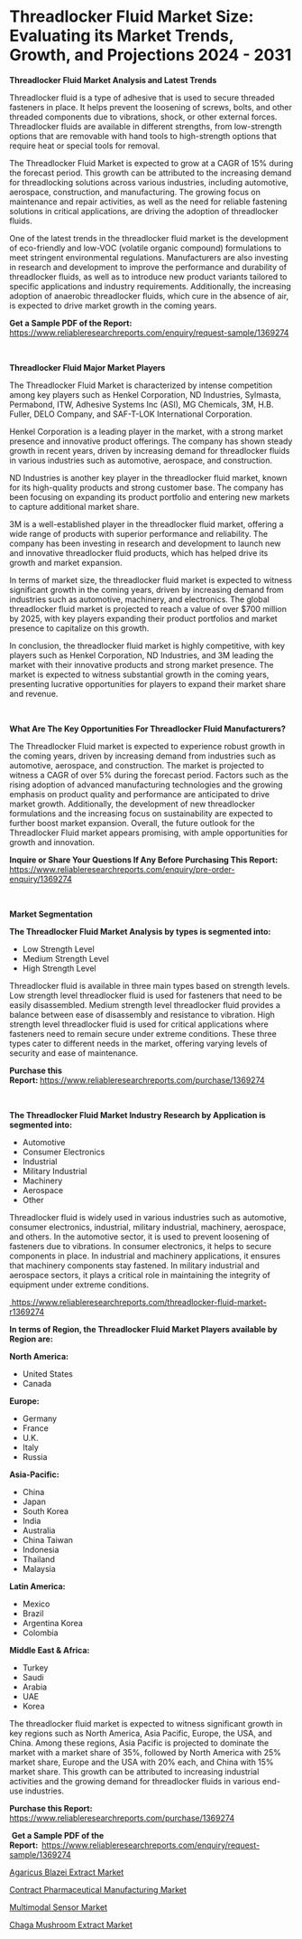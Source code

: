 <p><h1>Threadlocker Fluid Market Size: Evaluating its Market Trends, Growth, and Projections 2024 - 2031</h1></p><p><strong>Threadlocker Fluid Market Analysis and Latest Trends</strong></p>
<p><p>Threadlocker fluid is a type of adhesive that is used to secure threaded fasteners in place. It helps prevent the loosening of screws, bolts, and other threaded components due to vibrations, shock, or other external forces. Threadlocker fluids are available in different strengths, from low-strength options that are removable with hand tools to high-strength options that require heat or special tools for removal.</p><p>The Threadlocker Fluid Market is expected to grow at a CAGR of 15% during the forecast period. This growth can be attributed to the increasing demand for threadlocking solutions across various industries, including automotive, aerospace, construction, and manufacturing. The growing focus on maintenance and repair activities, as well as the need for reliable fastening solutions in critical applications, are driving the adoption of threadlocker fluids.</p><p>One of the latest trends in the threadlocker fluid market is the development of eco-friendly and low-VOC (volatile organic compound) formulations to meet stringent environmental regulations. Manufacturers are also investing in research and development to improve the performance and durability of threadlocker fluids, as well as to introduce new product variants tailored to specific applications and industry requirements. Additionally, the increasing adoption of anaerobic threadlocker fluids, which cure in the absence of air, is expected to drive market growth in the coming years.</p></p>
<p><strong>Get a Sample PDF of the Report:&nbsp;</strong> <a href="https://www.reliableresearchreports.com/enquiry/request-sample/1369274">https://www.reliableresearchreports.com/enquiry/request-sample/1369274</a></p>
<p>&nbsp;</p>
<p><strong>Threadlocker Fluid Major Market Players</strong></p>
<p><p>The Threadlocker Fluid Market is characterized by intense competition among key players such as Henkel Corporation, ND Industries, Sylmasta, Permabond, ITW, Adhesive Systems Inc (ASI), MG Chemicals, 3M, H.B. Fuller, DELO Company, and SAF-T-LOK International Corporation.</p><p>Henkel Corporation is a leading player in the market, with a strong market presence and innovative product offerings. The company has shown steady growth in recent years, driven by increasing demand for threadlocker fluids in various industries such as automotive, aerospace, and construction.</p><p>ND Industries is another key player in the threadlocker fluid market, known for its high-quality products and strong customer base. The company has been focusing on expanding its product portfolio and entering new markets to capture additional market share.</p><p>3M is a well-established player in the threadlocker fluid market, offering a wide range of products with superior performance and reliability. The company has been investing in research and development to launch new and innovative threadlocker fluid products, which has helped drive its growth and market expansion.</p><p>In terms of market size, the threadlocker fluid market is expected to witness significant growth in the coming years, driven by increasing demand from industries such as automotive, machinery, and electronics. The global threadlocker fluid market is projected to reach a value of over $700 million by 2025, with key players expanding their product portfolios and market presence to capitalize on this growth.</p><p>In conclusion, the threadlocker fluid market is highly competitive, with key players such as Henkel Corporation, ND Industries, and 3M leading the market with their innovative products and strong market presence. The market is expected to witness substantial growth in the coming years, presenting lucrative opportunities for players to expand their market share and revenue.</p></p>
<p>&nbsp;</p>
<p><strong>What Are The Key Opportunities For Threadlocker Fluid Manufacturers?</strong></p>
<p><p>The Threadlocker Fluid market is expected to experience robust growth in the coming years, driven by increasing demand from industries such as automotive, aerospace, and construction. The market is projected to witness a CAGR of over 5% during the forecast period. Factors such as the rising adoption of advanced manufacturing technologies and the growing emphasis on product quality and performance are anticipated to drive market growth. Additionally, the development of new threadlocker formulations and the increasing focus on sustainability are expected to further boost market expansion. Overall, the future outlook for the Threadlocker Fluid market appears promising, with ample opportunities for growth and innovation.</p></p>
<p><strong>Inquire or Share Your Questions If Any Before Purchasing This Report:</strong> <a href="https://www.reliableresearchreports.com/enquiry/pre-order-enquiry/1369274">https://www.reliableresearchreports.com/enquiry/pre-order-enquiry/1369274</a></p>
<p>&nbsp;</p>
<p><strong>Market Segmentation</strong></p>
<p><strong>The Threadlocker Fluid Market Analysis by types is segmented into:</strong></p>
<p><ul><li>Low Strength Level</li><li>Medium Strength Level</li><li>High Strength Level</li></ul></p>
<p><p>Threadlocker fluid is available in three main types based on strength levels. Low strength level threadlocker fluid is used for fasteners that need to be easily disassembled. Medium strength level threadlocker fluid provides a balance between ease of disassembly and resistance to vibration. High strength level threadlocker fluid is used for critical applications where fasteners need to remain secure under extreme conditions. These three types cater to different needs in the market, offering varying levels of security and ease of maintenance.</p></p>
<p><strong>Purchase this Report:&nbsp;</strong><a href="https://www.reliableresearchreports.com/purchase/1369274">https://www.reliableresearchreports.com/purchase/1369274</a></p>
<p>&nbsp;</p>
<p><strong>The Threadlocker Fluid Market Industry Research by Application is segmented into:</strong></p>
<p><ul><li>Automotive</li><li>Consumer Electronics</li><li>Industrial</li><li>Military Industrial</li><li>Machinery</li><li>Aerospace</li><li>Other</li></ul></p>
<p><p>Threadlocker fluid is widely used in various industries such as automotive, consumer electronics, industrial, military industrial, machinery, aerospace, and others. In the automotive sector, it is used to prevent loosening of fasteners due to vibrations. In consumer electronics, it helps to secure components in place. In industrial and machinery applications, it ensures that machinery components stay fastened. In military industrial and aerospace sectors, it plays a critical role in maintaining the integrity of equipment under extreme conditions.</p></p>
<p><a href="https://www.reliableresearchreports.com/threadlocker-fluid-market-r1369274">&nbsp;https://www.reliableresearchreports.com/threadlocker-fluid-market-r1369274</a></p>
<p><strong>In terms of Region, the Threadlocker Fluid Market Players available by Region are:</strong></p>
<p>
    <p> <strong> North America: </strong>
        <ul>
            <li>United States</li>
            <li>Canada</li>
        </ul>
        </p> 
    <p> <strong> Europe: </strong>
        <ul>
            <li>Germany</li>
            <li>France</li>
            <li>U.K.</li>
            <li>Italy</li>
            <li>Russia</li>
        </ul>
        </p> 
    <p> <strong> Asia-Pacific: </strong>
        <ul>
            <li>China</li>
            <li>Japan</li>
            <li>South Korea</li>
            <li>India</li>
            <li>Australia</li>
            <li>China Taiwan</li>
            <li>Indonesia</li>
            <li>Thailand</li>
            <li>Malaysia</li>
        </ul>
        </p> 
    <p> <strong> Latin America: </strong>
        <ul>
            <li>Mexico</li>
            <li>Brazil</li>
            <li>Argentina Korea</li>
            <li>Colombia</li>
        </ul>
        </p> 
    <p> <strong> Middle East & Africa: </strong>
        <ul>
            <li>Turkey</li>
            <li>Saudi</li>
            <li>Arabia</li>
            <li>UAE</li>
            <li>Korea</li>
        </ul>
    </p>
    </p>
<p><p>The threadlocker fluid market is expected to witness significant growth in key regions such as North America, Asia Pacific, Europe, the USA, and China. Among these regions, Asia Pacific is projected to dominate the market with a market share of 35%, followed by North America with 25% market share, Europe and the USA with 20% each, and China with 15% market share. This growth can be attributed to increasing industrial activities and the growing demand for threadlocker fluids in various end-use industries.</p></p>
<p><strong>Purchase this Report: </strong><a href="https://www.reliableresearchreports.com/purchase/1369274">https://www.reliableresearchreports.com/purchase/1369274</a></p>
<p>&nbsp;<strong>Get a Sample PDF of the Report:&nbsp;&nbsp;</strong><a href="https://www.reliableresearchreports.com/enquiry/request-sample/1369274">https://www.reliableresearchreports.com/enquiry/request-sample/1369274</a></p>
<p><strong></strong></p>
<p><p><a href="https://www.linkedin.com/pulse/agaricus-blazei-extract-market-size-amp-share-analysis-growth-9easf?trackingId=sElw9jyyW%2BFo%2B1nUBQ3Fbw%3D%3D">Agaricus Blazei Extract Market</a></p><p><a href="https://github.com/DarrenSipes1990/Market-Research-Report-List-1/blob/main/contract-pharmaceutical-manufacturing-market.md">Contract Pharmaceutical Manufacturing Market</a></p><p><a href="https://www.linkedin.com/pulse/exploring-multimodal-sensor-market-dynamics-global-trends-future-esule?trackingId=p374OSvj959o6TzBTM7GCQ%3D%3D">Multimodal Sensor Market</a></p><p><a href="https://github.com/kmatchooka/Market-Research-Report-List-1/blob/main/chaga-mushroom-extract-market.md">Chaga Mushroom Extract Market</a></p></p>